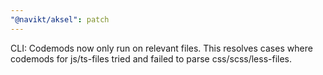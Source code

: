 ```yaml
---
"@navikt/aksel": patch
---
```


CLI: Codemods now only run on relevant files. This resolves cases where codemods for js/ts-files tried and failed to parse css/scss/less-files.
